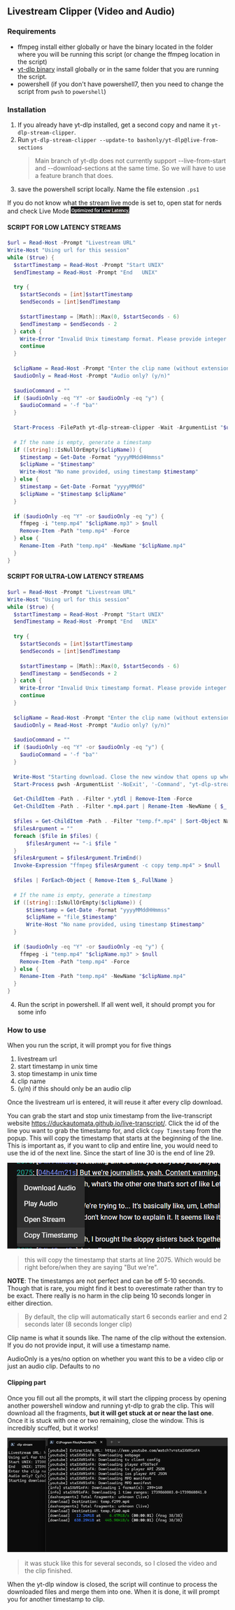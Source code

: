 ## Livestream Clipper (Video and Audio)

### Requirements

- ffmpeg install either globally or have the binary located in the folder where you will be running this script (or change the ffmpeg location in the script)
- [yt-dlp binary](https://github.com/yt-dlp/yt-dlp?tab=readme-ov-file#installation) install globally or in the same folder that you are running the script.
- powershell (if you don't have powershell7, then you need to change the script from `pwsh` to `powershell`)

### Installation

1. If you already have yt-dlp installed, get a second copy and name it `yt-dlp-stream-clipper`.
2. Run `yt-dlp-stream-clipper --update-to bashonly/yt-dlp@live-from-sections`
    > Main branch of yt-dlp does not currently support --live-from-start and --download-sections at the same time. So we will have to use a feature branch that does.
3. save the powershell script locally. Name the file extension `.ps1`

If you do not know what the stream live mode is set to, open stat for nerds and check Live Mode
![live-mode](live-mode.png)

#### SCRIPT FOR LOW LATENCY STREAMS

```powershell
$url = Read-Host -Prompt "Livestream URL"
Write-Host "Using url for this session"
while ($true) {
  $startTimestamp = Read-Host -Prompt "Start UNIX"
  $endTimestamp = Read-Host -Prompt "End   UNIX"

  try {
    $startSeconds = [int]$startTimestamp
    $endSeconds = [int]$endTimestamp

    $startTimestamp = [Math]::Max(0, $startSeconds - 6)
    $endTimestamp = $endSeconds - 2
  } catch {
    Write-Error "Invalid Unix timestamp format. Please provide integer values."
    continue
  }

  $clipName = Read-Host -Prompt "Enter the clip name (without extension)"
  $audioOnly = Read-Host -Prompt "Audio only? (y/n)"

  $audioCommand = ""
  if ($audioOnly -eq "Y" -or $audioOnly -eq "y") {
    $audioCommand = '-f "ba"'
  }

  Start-Process -FilePath yt-dlp-stream-clipper -Wait -ArgumentList "$url", "$audioCommand", "--live-from-start", "--download-sections", "*$startTimestamp-$endTimestamp", '-o', "temp.mp4"

  # If the name is empty, generate a timestamp
  if ([string]::IsNullOrEmpty($clipName)) {
    $timestamp = Get-Date -Format "yyyyMMddHHmmss"
    $clipName = "$timestamp"
    Write-Host "No name provided, using timestamp $timestamp"
  } else {
    $timestamp = Get-Date -Format "yyyyMMdd"
    $clipName = "$timestamp $clipName"
  }

  if ($audioOnly -eq "Y" -or $audioOnly -eq "y") {
    ffmpeg -i "temp.mp4" "$clipName.mp3" > $null
    Remove-Item -Path "temp.mp4" -Force
  } else {
    Rename-Item -Path "temp.mp4" -NewName "$clipName.mp4"
  }
}
```

#### SCRIPT FOR ULTRA-LOW LATENCY STREAMS

```powershell
$url = Read-Host -Prompt "Livestream URL"
Write-Host "Using url for this session"
while ($true) {
  $startTimestamp = Read-Host -Prompt "Start UNIX"
  $endTimestamp = Read-Host -Prompt "End   UNIX"

  try {
    $startSeconds = [int]$startTimestamp
    $endSeconds = [int]$endTimestamp

    $startTimestamp = [Math]::Max(0, $startSeconds - 6)
    $endTimestamp = $endSeconds + 2
  } catch {
    Write-Error "Invalid Unix timestamp format. Please provide integer values."
    continue
  }

  $clipName = Read-Host -Prompt "Enter the clip name (without extension)"
  $audioOnly = Read-Host -Prompt "Audio only? (y/n)"

  $audioCommand = ""
  if ($audioOnly -eq "Y" -or $audioOnly -eq "y") {
    $audioCommand = '-f "ba"'
  }

  Write-Host "Starting download. Close the new window that opens up when it gets stuck at the last frag."
  Start-Process pwsh -ArgumentList '-NoExit', '-Command', "yt-dlp-stream-clipper $url $audioCommand --live-from-start --download-sections '*$startTimestamp-$endTimestamp' -o temp.mp4" -Wait

  Get-ChildItem -Path . -Filter *.ytdl | Remove-Item -Force
  Get-ChildItem -Path . -Filter *.mp4.part | Rename-Item -NewName { $_.Name -replace '.part$', '' }

  $files = Get-ChildItem -Path . -Filter "temp.f*.mp4" | Sort-Object Name
  $filesArgument = ""
  foreach ($file in $files) {
      $filesArgument += "-i $file "
  }
  $filesArgument = $filesArgument.TrimEnd()
  Invoke-Expression "ffmpeg $filesArgument -c copy temp.mp4" > $null

  $files | ForEach-Object { Remove-Item $_.FullName }

  # If the name is empty, generate a timestamp
  if ([string]::IsNullOrEmpty($clipName)) {
      $timestamp = Get-Date -Format "yyyyMMddHHmmss"
      $clipName = "file_$timestamp"
      Write-Host "No name provided, using timestamp $timestamp"
  }

  if ($audioOnly -eq "Y" -or $audioOnly -eq "y") {
    ffmpeg -i "temp.mp4" "$clipName.mp3" > $null
    Remove-Item -Path "temp.mp4" -Force
  } else {
    Rename-Item -Path "temp.mp4" -NewName "$clipName.mp4"
  }
}
```

4. Run the script in powershell. If all went well, it should prompt you for some info

### How to use

When you run the script, it will prompt you for five things

1. livestream url
2. start timestamp in unix time
3. stop timestamp in unix time
4. clip name
5. (y/n) if this should only be an audio clip

Once the livestream url is entered, it will reuse it after every clip download.

You can grab the start and stop unix timestamp from the live-transcript website https://duckautomata.github.io/live-transcript/. Click the id of the line you want to grab the timestamp for, and click `Copy Timestamp` from the popup. This will copy the timestamp that starts at the beginning of the line. This is important as, if you want to clip and entire line, you would need to use the id of the next line. Since the start of line 30 is the end of line 29.

![copy timestamp example](copy-timestamp-example.png)

> this will copy the timestamp that starts at line 2075. Which would be right before/when they are saying "But we're".

**NOTE**: The timestamps are not perfect and can be off 5-10 seconds. Though that is rare, you might find it best to overestimate rather than try to be exact. There really is no harm in the clip being 10 seconds longer in either direction.

> By default, the clip will automatically start 6 seconds earlier and end 2 seconds later (8 seconds longer clip)

Clip name is what it sounds like. The name of the clip without the extension. If you do not provide input, it will use a timestamp name.

AudioOnly is a yes/no option on whether you want this to be a video clip or just an audio clip. Defaults to no

#### Clipping part

Once you fill out all the prompts, it will start the clipping process by opening another powershell window and running yt-dlp to grab the clip. This will download all the fragments, **but it will get stuck at or near the last one**. Once it is stuck with one or two remaining, close the window. This is incredibly scuffed, but it works!

![example of yt-dlp getting stuck clipping a stream](ytdlp-stuck.png)

> it was stuck like this for several seconds, so I closed the video and the clip finished.

When the yt-dlp window is closed, the script will continue to process the downloaded files and merge them into one.
When it is done, it will prompt you for another timestamp to clip.
